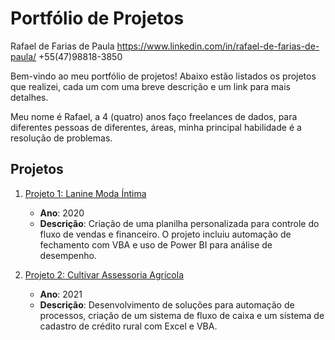 # Portfólio de Projetos
Rafael de Farias de Paula
https://www.linkedin.com/in/rafael-de-farias-de-paula/
+55(47)98818-3850

Bem-vindo ao meu portfólio de projetos! Abaixo estão listados os projetos que realizei, cada um com uma breve descrição e um link para mais detalhes.

Meu nome é Rafael, a 4 (quatro) anos faço freelances de dados, para diferentes pessoas de diferentes, áreas, minha principal habilidade é a resolução de problemas.

## Projetos

1. [Projeto 1: Lanine Moda Íntima](https://github.com/Rafael-Paula/Portfolio/tree/main/Projeto%201%20-%20Lanine)
   - **Ano**: 2020
   - **Descrição**: Criação de uma planilha personalizada para controle do fluxo de vendas e financeiro. O projeto incluiu automação de fechamento com VBA e uso de Power BI para análise de desempenho.

2. [Projeto 2: Cultivar Assessoria Agrícola](https://github.com/Rafael-Paula/Portfolio/tree/main/Projeto%202%20-%20Cultivar)
   - **Ano**: 2021
   - **Descrição**: Desenvolvimento de soluções para automação de processos, criação de um sistema de fluxo de caixa e um sistema de cadastro de crédito rural com Excel e VBA.



